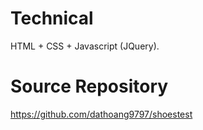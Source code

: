 # Technical 
HTML + CSS + Javascript (JQuery).

# Source Repository
https://github.com/dathoang9797/shoestest
